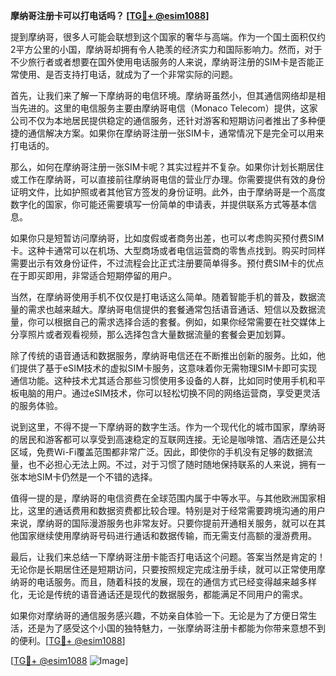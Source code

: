 **摩纳哥注册卡可以打电话吗？ [[TG💪+ @esim1088](https://t.me/s/esim1088)]**

提到摩纳哥，很多人可能会联想到这个国家的奢华与高端。作为一个国土面积仅约2平方公里的小国，摩纳哥却拥有令人艳羡的经济实力和国际影响力。然而，对于不少旅行者或者想要在国外使用电话服务的人来说，摩纳哥注册的SIM卡是否能正常使用、是否支持打电话，就成为了一个非常实际的问题。

首先，让我们来了解一下摩纳哥的电信环境。摩纳哥虽然小，但其通信网络却是相当先进的。这里的电信服务主要由摩纳哥电信（Monaco Telecom）提供，这家公司不仅为本地居民提供稳定的通信服务，还针对游客和短期访问者推出了多种便捷的通信解决方案。如果你在摩纳哥注册一张SIM卡，通常情况下是完全可以用来打电话的。

那么，如何在摩纳哥注册一张SIM卡呢？其实过程并不复杂。如果你计划长期居住或工作在摩纳哥，可以直接前往摩纳哥电信的营业厅办理。你需要提供有效的身份证明文件，比如护照或者其他官方签发的身份证明。此外，由于摩纳哥是一个高度数字化的国家，你可能还需要填写一份简单的申请表，并提供联系方式等基本信息。

如果你只是短暂访问摩纳哥，比如度假或者商务出差，也可以考虑购买预付费SIM卡。这种卡通常可以在机场、大型商场或者电信运营商的零售点找到。购买时同样需要出示有效身份证件，不过流程会比正式注册要简单得多。预付费SIM卡的优点在于即买即用，非常适合短期停留的用户。

当然，在摩纳哥使用手机不仅仅是打电话这么简单。随着智能手机的普及，数据流量的需求也越来越大。摩纳哥电信提供的套餐通常包括语音通话、短信以及数据流量，你可以根据自己的需求选择合适的套餐。例如，如果你经常需要在社交媒体上分享照片或者观看视频，那么选择包含大量数据流量的套餐会更加划算。

除了传统的语音通话和数据服务，摩纳哥电信还在不断推出创新的服务。比如，他们提供了基于eSIM技术的虚拟SIM卡服务，这意味着你无需物理SIM卡即可实现通信功能。这种技术尤其适合那些习惯使用多设备的人群，比如同时使用手机和平板电脑的用户。通过eSIM技术，你可以轻松切换不同的网络运营商，享受更灵活的服务体验。

说到这里，不得不提一下摩纳哥的数字生活。作为一个现代化的城市国家，摩纳哥的居民和游客都可以享受到高速稳定的互联网连接。无论是咖啡馆、酒店还是公共区域，免费Wi-Fi覆盖范围都非常广泛。因此，即使你的手机没有足够的数据流量，也不必担心无法上网。不过，对于习惯了随时随地保持联系的人来说，拥有一张本地SIM卡仍然是一个不错的选择。

值得一提的是，摩纳哥的电信资费在全球范围内属于中等水平。与其他欧洲国家相比，这里的通话费用和数据资费都比较合理。特别是对于经常需要跨境沟通的用户来说，摩纳哥的国际漫游服务也非常友好。只要你提前开通相关服务，就可以在其他国家继续使用摩纳哥号码进行通话和数据传输，而无需支付高额的漫游费用。

最后，让我们来总结一下摩纳哥注册卡能否打电话这个问题。答案当然是肯定的！无论你是长期居住还是短期访问，只要按照规定完成注册手续，就可以正常使用摩纳哥的电话服务。而且，随着科技的发展，现在的通信方式已经变得越来越多样化，无论是传统的语音通话还是现代的数据服务，都能满足不同用户的需求。

如果你对摩纳哥的通信服务感兴趣，不妨亲自体验一下。无论是为了方便日常生活，还是为了感受这个小国的独特魅力，一张摩纳哥注册卡都能为你带来意想不到的便利。[[TG💪+ @esim1088](https://t.me/s/esim1088)] 

[[TG💪+ @esim1088](https://t.me/s/esim1088) ![Image](https://i.postimg.cc/4NQfJmqS/Snipaste-2025-05-13-00-14-12.png)]